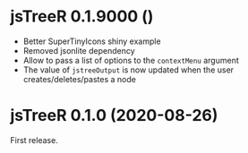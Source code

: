 # jsTreeR 0.1.9000 ()

* Better SuperTinyIcons shiny example
* Removed jsonlite dependency
* Allow to pass a list of options to the `contextMenu` argument
* The value of `jstreeOutput` is now updated when the user 
creates/deletes/pastes a node


# jsTreeR 0.1.0 (2020-08-26)

First release.
